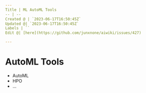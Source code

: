 ```yaml
---
Title | ML AutoML Tools
-- | --
Created @ | `2023-06-17T16:50:45Z`
Updated @| `2023-06-17T16:50:45Z`
Labels | ``
Edit @| [here](https://github.com/junxnone/aiwiki/issues/427)

---
```

# AutoML Tools
- AutoML
- HPO
- ...
